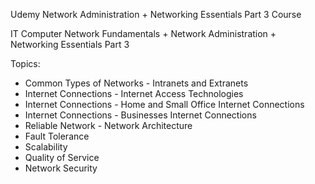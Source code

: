 Udemy Network Administration + Networking Essentials Part 3 Course

IT Computer Network Fundamentals + Network Administration + Networking Essentials Part 3

Topics:
- Common Types of Networks - Intranets and Extranets
- Internet Connections - Internet Access Technologies
- Internet Connections - Home and Small Office Internet Connections
- Internet Connections - Businesses Internet Connections
- Reliable Network - Network Architecture
- Fault Tolerance
- Scalability
- Quality of Service 
- Network Security

